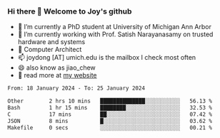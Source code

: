 ### Hi there 👋 Welcome to Joy's github

- 🔭 I’m currently a PhD student at University of Michigan Ann Arbor
- 🌱 I’m currently working with Prof. Satish Narayanasamy on trusted hardware and systems
- 👯 Computer Architect
- 📫 joydong [AT] umich.edu is the mailbox I check most often
- 😄 also know as jiao_chew
- 💬 read more at [my website](https://joydddd.github.io/)
<!--START_SECTION:waka-->

```txt
From: 18 January 2024 - To: 25 January 2024

Other        2 hrs 10 mins   ██████████████░░░░░░░░░░░   56.13 %
Bash         1 hr 15 mins    ████████░░░░░░░░░░░░░░░░░   32.53 %
C            17 mins         ██░░░░░░░░░░░░░░░░░░░░░░░   07.42 %
JSON         8 mins          █░░░░░░░░░░░░░░░░░░░░░░░░   03.62 %
Makefile     0 secs          ░░░░░░░░░░░░░░░░░░░░░░░░░   00.21 %
```

<!--END_SECTION:waka-->
